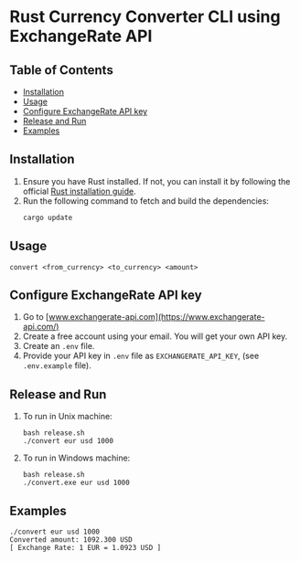 # Rust Currency Converter CLI using ExchangeRate API

## Table of Contents

- [Installation](#installation)
- [Usage](#usage)
- [Configure ExchangeRate API key](#configure-exchangeRate-api-key)
- [Release and Run](#release-and-run)
- [Examples](#examples)

## Installation

1. Ensure you have Rust installed. If not, you can install it by following the official [Rust installation guide](https://www.rust-lang.org/tools/install).
2. Run the following command to fetch and build the dependencies:
   ```bash
   cargo update
   ```

## Usage

```
convert <from_currency> <to_currency> <amount>
```

## Configure ExchangeRate API key

1. Go to [www.exchangerate-api.com](https://www.exchangerate-api.com/)
2. Create a free account using your email. You will get your own API key.
3. Create an `.env` file.
4. Provide your API key in `.env` file as `EXCHANGERATE_API_KEY`, (see `.env.example` file).

## Release and Run

1. To run in Unix machine:
   ```
   bash release.sh
   ./convert eur usd 1000
   ```
2. To run in Windows machine:
   ```
   bash release.sh
   ./convert.exe eur usd 1000
   ```

## Examples
```
./convert eur usd 1000
Converted amount: 1092.300 USD
[ Exchange Rate: 1 EUR = 1.0923 USD ]
```

